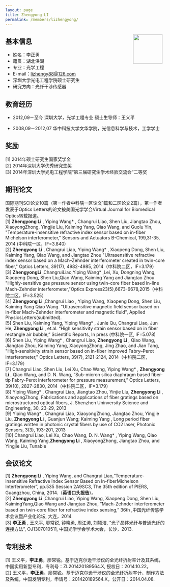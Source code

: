 ```yaml
---
layout: page
title: Zhengyong LI
permalink: /members/lizhengyong/
---
```


<a href="{{ site.baseurl }}/members/lizhengyong/">
<img src="{{ site.baseurl }}/images/lizhengyong-92x128.jpg" style="width: 92px; float: right; margin: 10px" />
</a>

## 基本信息
+ 姓名：李正勇<br>
+ 籍贯：湖北洪湖<br>
+ 专业：光学工程<br>
+ E-mail：lizhengy88@126.com<br>
+ 深圳大学光电工程学院硕士研究生<br>
+ 研究方向：光纤干涉传感器<br>

## 教育经历

+ 2012,09－至今 深圳大学，光学工程专业  硕士生导师：王义平

+ 2008,09－2012,07 华中科技大学文华学院，光信息科学与技术，工学学士

## 奖励
[1] 2014年硕士研究生国家奖学金<br>
[2] 2014年深圳大学优秀研究生奖<br>
[3] 2014年深圳大学光电工程学院“第三届研究生学术经验交流会”二等奖<br>

## 期刊论文

 国际期刊SCI论文10篇（第一作者中科院一区论文1篇和二区论文2篇），第一作者发表于Optics Letters的论文被美国光学学会Virtual Journal for Biomedical Optics转载报道。<br>
[1] **Zhengyong Li** , Yiping Wang* , Changrui Liao, Shen Liu, Jiangtao Zhou, XiaoyongZhong, Yingjie Liu, Kaiming Yang, Qiao Wang, and Guolu Yin, "Temperature-insensitive refractive index sensor based on in-fiber Michelson interferometer," Sensors and Actuators B-Chemical, 199,31-35, 2014 (中科院一区，IF=3.840)<br>
[2] **Zhengyong Li** , Changrui Liao, Yiping Wang* , Xiaopeng Dong, Shen Liu, Kaiming Yang, Qiao Wang, and Jiangtao Zhou "Ultrasensitive refractive index sensor based on a Mach–Zehnder interferometer created in twin-core fiber," Optics Letters, 39(17), 4982-4985, 2014（中科院二区，IF=3.179）<br>
[3] **ZhengyongLi** ,ChangruiLiao,Yiping Wang* ,Lei, Xu, Dongning Wang, Xiaopeng Dong, Shen Liu,Qiao Wang, Kaiming Yang and Jiangtao Zhou "Highly-sensitive gas pressure sensor using twin-core fiber based in-line Mach-Zehnder interferometer,"Optics Express23(5),6673-6678,2015（中科院二区，IF=3.525）<br>
[4] **Zhengyong Li** ,Changrui Liao , Yiping Wang, Xiaopeng Dong, Shen Liu, Kaiming Yang Qiao Wang. "Ultrasensitive magnetic field sensor based on in-fiber Mach-Zehnder interferometer and magnetic fluid", Applied PhysicsLetters(submitted).<br>
[5] Shen Liu, Kaiming Yang, Yiping Wang* , Junle Qu, Changrui Liao, Jun He, **Zhengyong Li** , et.al. “High sensitivity strain sensor based on in fiber rectangle air bubble,” Scientific Reports, In press (中科院一区, IF=5.078)<br>
[6] Shen Liu, Yiping Wang* , Changrui Liao, **Zhengyong Li** , Qiao Wang, Jiangtao Zhou, Kaiming Yang, XiaoyongZhong, Jing Zhao, and Jian Tang, "High-sensitivity strain sensor based on in-fiber improved Fabry–Perot interferometer," Optics Letters, 39(7), 2121-2124, 2014（中科院二区，IF=3.179）<br>
[7] Changrui Liao, Shen Liu, Lei Xu, Chao Wang, Yiping Wang* , **Zhengyong Li** , Qiao Wang, and D. N. Wang, “Sub-micron silica diaphragm based fiber-tip Fabry-Perot interferometer for pressure measurement,” Optics Letters, 39(10), 2827-2830, 2014（中科院二区，IF=3.179）<br>
[8] Yiping Wang* , Changrui Liao, Jiangtao Zhou, Yinjie Liu, **Zhengyong Li** , XiaoyongZhong, Fabrications and applications of fiber gratings based on microstructured optical fibers, J. Shenzhen Uninversity Science and Engineering, 30, 23-29, 2013<br>
[9] Yiping Wang* , Changrui Liao, XiaoyongZhong, Jiangtao Zhou, Yingjie Liu, **Zhengyong Li** , Guanjun Wang; Kaiming Yang , Long period fiber gratings written in photonic crystal fibers by use of CO2 laser, Photonic Sensors, 3(3), 193-201, 2013<br>
[10] Changrui Liao, Lei Xu, Chao Wang, D. N. Wang* , Yiping Wang, Qiao Wang, Kaiming Yang,**Zhengyong Li** , XiaoyongZhong, Jiangtao Zhou, and Yingjie Liu, Tunable <br>

## 会议论文

[1] **Zhengyong Li** , Yiping Wang, and Changrui Liao,“Temperature-insensitive Refractive Index Sensor Based on In-fiberMichelson Interferometer”, pp.535 Session 2A9SC3, The 35th edition of PIERS, Guangzhou, China, 2014.（**英语口头报告**）。<br>
[2] **Zhengyong Li** ,Changrui Liao, Yiping Wang, Xiaopeng Dong, Shen Liu, KaimingYang,Qiao Wang and Jiangtao Zhou, “Mach-Zehnder interferometer based on twin-core fiber for refractive index sensing,” 36th ,中国光纤传感学术会议暨产业化论坛, 大连，2014<br>
[3] **李正勇** , 王义平, 廖常锐, 钟晓勇, 周江涛, 刘颖洁, “光子晶体光纤与普通光纤的连接方法”, OJ1307010511, 中国光学学会学术大会，长沙，2013.<br>

## 专利技术

[1] 王义平，**李正勇**，廖常锐。基于迈克尔逊干涉仪的全光纤折射率计及其系统，中国实用新型专利，专利号：ZL201420189564.X, 授权日：2014.10.22。<br>
[2] 王义平，**李正勇**，廖常锐。基于迈克尔逊干涉仪的全光纤折射率计、制作方法及系统，中国发明专利，申请号：201420189564.X，公开日：2014.04.08.<br>
